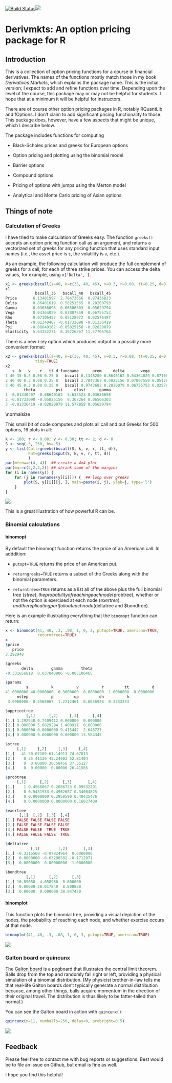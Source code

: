 [![Build
Status](https://travis-ci.org/rmcd1024/derivmkts.svg?branch=master)](https://travis-ci.org/rmcd1024/derivmkts)[![](http://www.r-pkg.org/badges/version/derivmkts)](http://www.r-pkg.org/pkg/derivmkts)

# Derivmkts: An option pricing package for R

## Introduction

This is a collection of option pricing functions for a course in
financial derivatives. The names of the functions mostly match those in
my book *Derivatives Markets*, which explains the package name. This is
the initial version; I expect to add and refine functions over time.
Depending upon the level of the course, this package may or may not be
helpful for students. I hope that at a minimum it will be helpful for
instructors.

There are of course other option pricing packages in R, notably
RQuantLib and fOptions. I don’t claim to add significant pricing
functionality to those. This package does, however, have a few aspects
that might be unique, which I describe below.

The package includes functions for computing

  - Black-Scholes prices and greeks for European options

  - Option pricing and plotting using the binomial model

  - Barrier options

  - Compound options

  - Pricing of options with jumps using the Merton model

  - Analytical and Monte Carlo pricing of Asian options

## Things of note

### Calculation of Greeks

I have tried to make calculation of Greeks easy. The function `greeks()`
accepts an option pricing function call as an argument, and returns a
vectorized set of greeks for any pricing function that uses standard
input names (i.e., the asset price is `s`, the volatility is `v`, etc.).

As an example, the following calculation will produce the full
complement of greeks for a call, for each of three strike prices. You
can access the delta values, for example, using `x['Delta', ]`.

``` r
x1 <- greeks(bscall(s=40, k=c(35, 40, 45), v=0.3, r=0.08, tt=0.25, d=0))
x1
             bscall_35   bscall_40   bscall_45
Price       6.13481997  2.78473666  0.97436823
Delta       0.86401619  0.58251565  0.28200793
Gamma       0.03636698  0.06506303  0.05629794
Vega        0.04364029  0.07807559  0.06755753
Rho         0.07106457  0.05128972  0.02576487
Theta      -0.01340407 -0.01733098 -0.01336419
Psi        -0.08640162 -0.05825156 -0.02820079
Elasticity  5.63352271  8.36726367 11.57705764
```

There is a new `tidy` option which produces output in a possibly more
convenient format:

``` r
x2 <- greeks(bscall(s=40, k=c(35, 40, 45), v=0.3, r=0.08, tt=0.25, d=0),
             tidy=TRUE)
x2
   s  k   v    r   tt d funcname      prem     delta       vega        rho
1 40 35 0.3 0.08 0.25 0   bscall 6.1348200 0.8640162 0.04364029 0.07106457
2 40 40 0.3 0.08 0.25 0   bscall 2.7847367 0.5825156 0.07807559 0.05128972
3 40 45 0.3 0.08 0.25 0   bscall 0.9743682 0.2820079 0.06755753 0.02576487
        theta         psi     elast      gamma
1 -0.01340407 -0.08640162  5.633523 0.03636698
2 -0.01733098 -0.05825156  8.367264 0.06506303
3 -0.01336419 -0.02820079 11.577058 0.05629794
```

\normalsize

This small bit of code computes and plots all call and put Greeks for
500 options, 16 plots in all:

``` r
k <- 100; r <- 0.08; v <- 0.30; tt <- 2; d <- 0
S <- seq(.5, 250, by=.5)
y <- list(Call=greeks(bscall(S, k, v, r, tt, d)),
          Put=greeks(bsput(S, k, v, r, tt, d))
          )
par(mfrow=c(4, 4))  ## create a 4x4 plot
par(mar=c(2,2,2,2)) ## shrink some of the margins
for (i in names(y)) {
    for (j in rownames(y[[i]])) {  ## loop over greeks
        plot(S, y[[i]][j, ], main=paste(i, j), ylab=j, type='l')
    }
}
```

![](README_files/figure-gfm/unnamed-chunk-4-1.png)<!-- -->

This is a great illustration of how powerful R can be.

### Binomial calculations

#### binomopt

By default the binomopt function returns the price of an American call.
In adddition:

  - `putopt=TRUE` returns the price of an American put.

  - `returngreeks=TRUE` returns a subset of the Greeks along with the
    binomial parameters.

  - `returntrees=TRUE` returns as a list all of the above plus the full
    binomial tree ($stree), the probability of reaching each node
    ($probtree), whether or not the option is exercised at each node
    ($exertree), and the replicating portfolio at each node ($deltatree
    and $bondtree).

Here is an example illustrating everything that the `binomopt` function
can return:

``` r
x <- binomopt(41, 40, .3, .08, 1, 0, 3, putopt=TRUE, american=TRUE,
              returntrees=TRUE)
x
$price
   price 
3.292948 

$greeks
       delta        gamma        theta 
-0.331656818  0.037840906 -0.005106465 

$params
         s          k          v          r         tt          d 
41.0000000 40.0000000  0.3000000  0.0800000  1.0000000  0.0000000 
     nstep          p         up         dn          h 
 3.0000000  0.4568067  1.2212461  0.8636926  0.3333333 

$oppricetree
         [,1]      [,2]     [,3]      [,4]
[1,] 3.292948 0.7409412 0.000000  0.000000
[2,] 0.000000 5.6029294 1.400911  0.000000
[3,] 0.000000 0.0000000 9.415442  2.648727
[4,] 0.000000 0.0000000 0.000000 13.584345

$stree
     [,1]     [,2]     [,3]     [,4]
[1,]   41 50.07109 61.14913 74.67813
[2,]    0 35.41139 43.24603 52.81404
[3,]    0  0.00000 30.58456 37.35127
[4,]    0  0.00000  0.00000 26.41565

$probtree
     [,1]      [,2]      [,3]       [,4]
[1,]    1 0.4568067 0.2086723 0.09532291
[2,]    0 0.5431933 0.4962687 0.34004825
[3,]    0 0.0000000 0.2950590 0.40435476
[4,]    0 0.0000000 0.0000000 0.16027409

$exertree
      [,1]  [,2]  [,3]  [,4]
[1,] FALSE FALSE FALSE FALSE
[2,] FALSE FALSE FALSE FALSE
[3,] FALSE FALSE  TRUE  TRUE
[4,] FALSE FALSE FALSE  TRUE

$deltatree
           [,1]        [,2]       [,3]
[1,] -0.3316568 -0.07824964  0.0000000
[2,]  0.0000000 -0.63298582 -0.1712971
[3,]  0.0000000  0.00000000 -1.0000000

$bondtree
         [,1]      [,2]      [,3]
[1,] 16.89088  4.658986  0.000000
[2,]  0.00000 28.017840  8.808828
[3,]  0.00000  0.000000 38.947430
```

#### binomplot

This function plots the binomial tree, providing a visual depiction of
the nodes, the probability of reaching each node, and whether exercise
occurs at that node.

``` r
binomplot(41, 40, .3, .08, 1, 0, 3, putopt=TRUE, american=TRUE)
```

![](README_files/figure-gfm/unnamed-chunk-6-1.png)<!-- -->

### Galton board or quincunx

The [Galton board](http://mathworld.wolfram.com/GaltonBoard.html) is a
pegboard that illustrates the central limit theorem. Balls drop from the
top and randomly fall right or left, providing a physical simulation of
a binomial distribution. (My physicist brother-in-law tells me that
real-life Galton boards don’t typically generate a normal distribution
because, among other things, balls acquire momentum in the direction of
their original travel. The distribution is thus likely to be
fatter-tailed than normal.)

You can see the Galton board in action with `quincunx()`:

``` r
quincunx(n=11, numballs=250, delay=0, probright=0.5)
```

![](README_files/figure-gfm/unnamed-chunk-7-1.png)<!-- -->

## Feedback

Please feel free to contact me with bug reports or suggestions. Best
would be to file an issue on Github, but email is fine as well.

I hope you find this helpful\!
